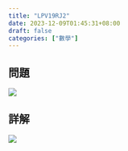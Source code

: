 ```yaml
---
title: "LPV19RJ2"
date: 2023-12-09T01:45:31+08:00
draft: false
categories: ["數學"]
---
```

<!--more-->

## 問題
<img src="/posts/solution/LPV19RJ2-q.png">

## 詳解
<img src="/posts/solution/LPV19RJ2-sol.png">

